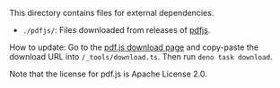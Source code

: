 This directory contains files for external dependencies.

- `./pdfjs/`: Files downloaded from releases of
  [pdfjs](https://github.com/mozilla/pdf.js).

How to update: Go to the
[pdf.js download page](http://mozilla.github.io/pdf.js/) and copy-paste the
download URL into `/_tools/download.ts`. Then run `deno task download`.

Note that the license for pdf.js is Apache License 2.0.
